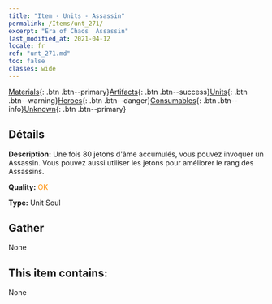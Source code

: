 ```yaml
---
title: "Item - Units - Assassin"
permalink: /Items/unt_271/
excerpt: "Era of Chaos  Assassin"
last_modified_at: 2021-04-12
locale: fr
ref: "unt_271.md"
toc: false
classes: wide
---
```

 [Materials](/fr/Items/){: .btn .btn--primary}[Artifacts](/fr/Items/Artifacts/){: .btn .btn--success}[Units](/fr/Items/Units/){: .btn .btn--warning}[Heroes](/fr/Items/Heroes/){: .btn .btn--danger}[Consumables](/fr/Items/Consumables/){: .btn .btn--info}[Unknown](/fr/Items/Unknown/){: .btn .btn--primary}

## Détails
 **Description:** Une fois 80 jetons d'âme accumulés, vous pouvez invoquer un Assassin. Vous pouvez aussi utiliser les jetons pour améliorer le rang des Assassins.

 **Quality:** <span style="color: #FF8C00">OK</span>

 **Type:** Unit Soul

## Gather

  None

## This item contains:

  None

